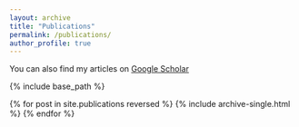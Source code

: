 ```yaml
---
layout: archive
title: "Publications"
permalink: /publications/
author_profile: true
---
```



 You can also find my articles on [Google Scholar](https://scholar.google.com/citations?user=Q3DLZlEAAAAJ&hl=en)


{% include base_path %}

{% for post in site.publications reversed %}
  {% include archive-single.html %}
{% endfor %}
